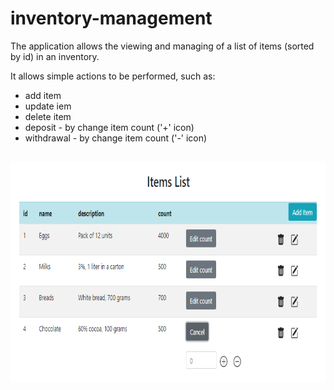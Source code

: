 # inventory-management

The application allows the viewing and managing of a list of items (sorted by id)  in an inventory.

It allows simple actions to be performed, such as:

* add item
* update iem
* delete item
* deposit - by change item count  ('+' icon)
* withdrawal - by change item count ('-' icon)

<br/>
<kbd><img src="images/view.PNG" height="350"></kbd>
